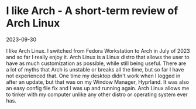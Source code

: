 # I like Arch - A short-term review of Arch Linux

2023-09-30

I like Arch Linux. I switched from Fedora Workstation to Arch in July of 2023 and so far I really enjoy it. Arch Linux is a Linux distro that allows the user to have as much customization as possible, while still being useful. There are a lot of myths that Arch is unstable or breaks all the time, but so far I have not experienced that. One time my desktop didn't work when I logged in after an update, but that was on my Window Manager, Hyprland. It was also an easy config file fix and I was up and running again. Arch Linux allows me to tinker with my computer unlike any other distro or operating system ever has.
